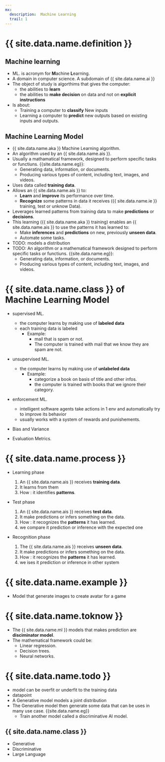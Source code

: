 ```yaml
---
mx:
  description:  Machine Learning
  trail: 1
---
```


# {{ site.data.name.definition }}

## Machine learning
- ML. is acronym for **M**achine **L**earning.
- A domain in computer science. A subdomain of {{ site.data.name.ai }}
- The object of study is algorthims that gives the computer:
  - the abilities to **learn**
  - the abilities to **make decision** on data and not on **explicit instructions**
- Is about:
  - Training a computer to **classify** New inputs
  - Learning a computer to **predict** new outputs based on existing inputs and outputs.  

## Machine Learning Model
- {{ site.data.name.aka }} Machine Learning algorithm.
- An algorithm used by an {{ site.data.name.ais }}. 
- Usually a mathamatical framework, designed to perform specific tasks or functiuns. {{site.data.name.eg}}:
  - Generating data, information, or documents.
  - Producing various types of content, including text, images, and videos.
- Uses data called **training data**.
- Allows an {{ site.data.name.ais }} to:
  - **Learn** and **improve** its performance over time. 
  - **Recognize** some patterns in data it receives ({{ site.data.name.ie }} training, test or unknow Data).
- Leverages learned patterns from training data to make **predictions** or **decisions**.
- This learning ({{ site.data.name.aka }} training) enables an {{ site.data.name.ais }} to use the patterns it has learned to:
  - Make **inferences** and **predictions**  on new, previously **unseen data**.
  - Automate some tasks.
- TODO: models a distribution
- TODO: An algorithm or a mathematical framework designed to perform specific tasks or functiuns. {{site.data.name.eg}}:
  - Generating data, information, or documents.
  - Producing various types of content, including text, images, and videos.







# {{ site.data.name.class }} of Machine Learning Model
- supervised ML.
  - the computer learns by making use of **labeled data**
  - each training data is labeled
    - Example: 
      - mail that is spam or not. 
      - The computer is trained with mail that we know they are spam are not.
- unsupervised ML.
  - the computer learns by making use of **unlabeled data**
    - Example: 
      - categorize a book on basis of title and other infos.
      - the computer is trained with books that we ignore their category.
- enforcement ML.
  - intelligent software agents take actions in 1 env and automatically try to improve its behavior
  - usually works with a system of rewards and punishements.
- Bias and Variance

- Evaluation Metrics.


# {{ site.data.name.process }}
- Learning phase
  1. An {{ site.data.name.ais }} receives **training data**. 
  1. It learns from them
  1. How : it identifies **patterns**.

- Test phase
  1. An {{ site.data.name.ais }} receives **test data**. 
  1. It make predictions or infers something on the data.
  1. How : it recognizes the **patterns** it has learned.
  1. we compare it prediction or inference with the expected one

- Recognition phase
  1. The {{ site.data.name.ais }} receives **unseen data**. 
  1. It make predictions or infers something on the data.
  1. How : it recognizes the **patterns** it has learned.
  1. we ises it prediction or inference in other system


# {{ site.data.name.example }}
- Model that generate images to create avatar for a game

# {{ site.data.name.toknow }}
- The {{ site.data.name.ml }} models that makes prediction are **disciminator model**.
- The mathematical framework could be:
  - Linear regression.
  - Decision trees.
  - Neural networks.


# {{ site.data.name.todo }}
- model can be overfit or underfit to the training data
- datapoint
- A Generative model models a joint distribution
- The Generative model then generate some data that can be uses in many use case. {{site.data.name.eg}} 
  - Train another model called a discriminative AI model.


## {{ site.data.name.class }}
- Generative
- Discriminative
- Large Language

